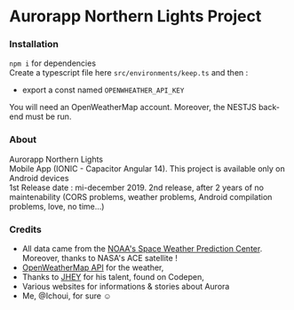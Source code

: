 # Aurorapp Northern Lights Project

### Installation

`npm i` for dependencies
<br> Create a typescript file here `src/environments/keep.ts` and then :

- export a const named `OPENWHEATHER_API_KEY`

You will need an OpenWeatherMap account.
Moreover, the NESTJS back-end must be run.

### About

Aurorapp Northern Lights
<br>
Mobile App (IONIC - Capacitor Angular 14).
This project is available only on Android devices
<br>
1st Release date : mi-december 2019.
2nd release, after 2 years of no maintenability (CORS problems, weather problems, Android compilation problems, love, no time...)

### Credits

- All data came from the [NOAA's Space Weather Prediction Center](https://www.swpc.noaa.gov/). Moreover, thanks to NASA's ACE satellite !
- [OpenWeatherMap API](https://openweathermap.org/api/one-call-api#data) for the weather,
- Thanks to [JHEY](https://codepen.io/jh3y/pen/JKddVx) for his talent, found on Codepen,
- Various websites for informations & stories about Aurora
- Me, @Ichoui, for sure ☺
